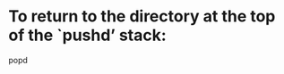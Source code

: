 To return to the directory at the top of the \`pushd’ stack:
============================================================

popd
